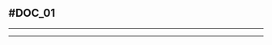 #DOC_01
-----------------------------------------
-----------------------------------------
-----------------------------------------
